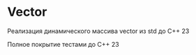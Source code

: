 # Vector

Реализация динамического массива vector из std до C++ 23

Полное покрытие тестами до C++ 23
